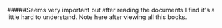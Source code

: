 #####Seems very important but after reading the documents I find it's a little hard to understand.
Note here after viewing all this books.